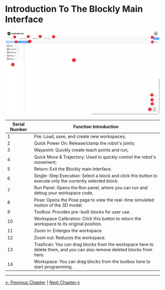 # Introduction To The Blockly Main Interface

<img src="../../../resources/3-FunctionsAndApplications/5.myBlockly/blockly/Interface.png" />

| Serial Number | Function Introduction                                                 |
| ---- | ------------------------------------------------------------ |
| 1 | File: Load, save, and create new workspaces; |
| 2 | Quick Power On: Release/clamp the robot's joints; |
| 3 | Waypoint: Quickly create teach points and run; |
| 4 | Quick Move & Trajectory: Used to quickly control the robot's movement; |
| 5 | Return: Exit the Blockly main interface.  |
| 6 | Single-Step Execution: Select a block and click this button to execute only the currently selected block. |
| 7 | Run Panel: Opens the Run panel, where you can run and debug your workspace code. |
| 8 | Pose: Opens the Pose page to view the real-time simulated motion of the 3D model. |
| 9 | Toolbox: Provides pre-built blocks for user use. |
| 10 | Workspace Calibration: Click this button to return the workspace to its original position. |
| 11 | Zoom in: Enlarges the workspace. |
| 12 | Zoom out: Reduces the workspace. |
| 13 | Trashcan: You can drag blocks from the workspace here to delete them, and you can also remove deleted blocks from here. |
| 14 | Workspace: You can drag blocks from the toolbox here to start programming. |

---

[← Previous Chapter](./5.5.1-blocklyFirstUse.md) | [Next Chapter→](./5.5.3-littleCase.md)